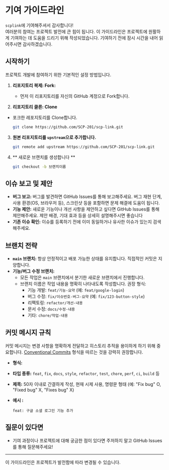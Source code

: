 # 기여 가이드라인

`scplink`에 기여해주셔서 감사합니다! <br>
여러분의 참여는 프로젝트 발전에 큰 힘이 됩니다. 이 가이드라인은 프로젝트에 원활하게 기여하는 데 도움을 드리기 위해 작성되었습니다. 기여하기 전에 잠시 시간을 내어 읽어주시면 감사하겠습니다.


## 시작하기

프로젝트 개발에 참여하기 위한 기본적인 설정 방법입니다.

1. **리포지토리 복제: Fork:**
    * 먼저 이 리포지토리를 자신의 GitHub 계정으로 Fork합니다.


2. **리포지토리 클론: Clone**

* 포크한 레포지토리를 Clone합니다.
     ```bash
     git clone https://github.com/SCP-201/scp-link.git
     ```

3. **원본 리포지토리를 `upstream`으로 추가합니다.**

    ```bash
    git remote add upstream https://github.com/SCP-201/scp-link.git
    ```

4. ** 새로운 브랜치를 생성합니다 **
    ```bash
    git checkout -b 브랜치이름
    ```

## 이슈 보고 및 제안

* **버그 보고:** 버그를 발견하면 GitHub Issues를 통해 보고해주세요. 버그 재현 단계, 사용 환경(OS, 브라우저 등), 스크린샷 등을 포함하면 문제 해결에 도움이 됩니다.
* **기능 제안:** 새로운 기능이나 개선 사항을 제안하고 싶다면 GitHub Issues를 통해 제안해주세요. 제안 배경, 기대 효과 등을 상세히 설명해주시면 좋습니다
* **기존 이슈 확인:** 이슈를 등록하기 전에 이미 동일하거나 유사한 이슈가 있는지 검색해주세요.

## 브랜치 전략

* **`main` 브랜치:** 항상 안정적이고 배포 가능한 상태를 유지합니다. 직접적인 커밋은 지양합니다.
* **기능/버그 수정 브랜치:**
    * 모든 작업은 `main` 브랜치에서 분기한 새로운 브랜치에서 진행합니다.
    * 브랜치 이름은 작업 내용을 명확히 나타내도록 작성합니다. 권장 형식:
        * 기능 개발: `feat/기능-요약` (예: `feat/google-login`)
        * 버그 수정: `fix/이슈번호-버그-요약` (예: `fix/123-button-style`)
        * 리팩토링: `refactor/개선-내용`
        * 문서 수정: `docs/수정-내용`
        * 기타: `chore/작업-내용`

## 커밋 메시지 규칙

커밋 메시지는 변경 사항을 명확하게 전달하고 히스토리 추적을 용이하게 하기 위해 중요합니다. [Conventional Commits](https://www.conventionalcommits.org/) 형식을 따르는
것을 강력히 권장합니다.

* **형식:**

* **타입 종류:** `feat`, `fix`, `docs`, `style`, `refactor`, `test`, `chore`, `perf`, `ci`, `build` 등
* **제목:** 50자 이내로 간결하게 작성, 현재 시제 사용, 명령문 형태 (예: "Fix bug" O, "Fixed bug" X, "Fixes bug" X)
* **예시 :**
    ```
    feat: 구글 소셜 로그인 기능 추가
    ```


## 질문이 있다면

- 기여 과정이나 프로젝트에 대해 궁금한 점이 있다면 주저하지 말고 GitHub Issues를 통해 질문해주세요!

---

이 가이드라인은 프로젝트가 발전함에 따라 변경될 수 있습니다.